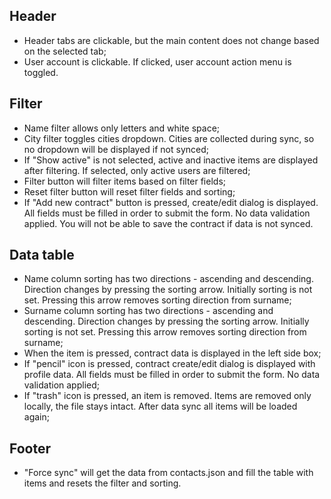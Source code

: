 ## Header
- Header tabs are clickable, but the main content does not change based on the selected tab;
- User account is clickable. If clicked, user account action menu is toggled.

## Filter
- Name filter allows only letters and white space;
- City filter toggles cities dropdown. Cities are collected during sync, so no dropdown will be displayed if not synced;
- If "Show active" is not selected, active and inactive items are displayed after filtering. If selected, only active users are filtered;
- Filter button will filter items based on filter fields;
- Reset filter button will reset filter fields and sorting;
- If "Add new contract" button is pressed, create/edit dialog is displayed. All fields must be filled in order to submit the form. No data validation applied. You will not be able to save the contract if data is not synced.

## Data table
- Name column sorting has two directions - ascending and descending. Direction changes by pressing the sorting arrow. Initially sorting is not set. Pressing this arrow removes sorting direction from surname;
- Surname column sorting has two directions - ascending and descending. Direction changes by pressing the sorting arrow. Initially sorting is not set. Pressing this arrow removes sorting direction from surname;
- When the item is pressed, contract data is displayed in the left side box;
- If "pencil" icon is pressed, contract create/edit dialog is displayed with profile data. All fields must be filled in order to submit the form. No data validation applied;
- If "trash" icon is pressed, an item is removed. Items are removed only locally, the file stays intact. After data sync all items will be loaded again;

## Footer
- "Force sync" will get the data from contacts.json and fill the table with items and resets the filter and sorting.
